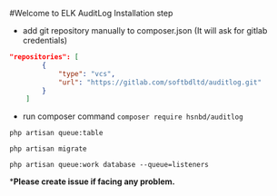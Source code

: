 #Welcome to ELK AuditLog
Installation step
- add git repository manually to composer.json (It will ask for gitlab credentials)
```json
"repositories": [
        {
            "type": "vcs",
            "url": "https://gitlab.com/softbdltd/auditlog.git"
        }
    ]
```
- run composer command `composer require hsnbd/auditlog`

```php artisan queue:table```

```php artisan migrate```

```php artisan queue:work database --queue=listeners```


***Please create issue if facing any problem.**